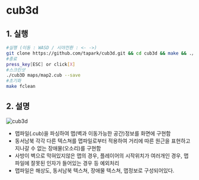 # cub3d
## 1. 실행
~~~bash
#실행 (이동 : WASD / 시야전환 : <- ->)
git clone https://github.com/tapark/cub3d.git && cd cub3d && make && ./cub3D maps/map2.cub
#종료
press_key[ESC] or click[X]
#스크린샷
./cub3D maps/map2.cub --save
#초기화
make fclean
~~~

## 2. 설명
![cub3d](https://user-images.githubusercontent.com/67908647/115222037-435e4900-a145-11eb-9d02-afa4f8d21956.gif)
 - 맵파일(.cub)을 파싱하여 맵(벽과 이동가능한 공간)정보를 화면에 구현함
 - 동서남북 각각 다른 텍스쳐를 맵파일로부터 적용하여 거리에 따른 원근을 표현하고 지나갈 수 없는 장애물(오소리)를 구현함
 - 사방이 벽으로 막혀있지않은 맵의 경우, 플레이어의 시작위치가 여러개인 경우, 맵파일에 잘못된 인자가 들어있는 경우 등 예외처리
 - 맵파일은 해상도, 동서남북 텍스쳐, 장애물 텍스쳐, 맵정보로 구성되어있다. 
